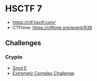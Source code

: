 # HSCTF 7

- <https://ctf.hsctf.com/>
- CTFtime: <https://ctftime.org/event/939>

## Challenges


### Crypto
- [Smol E](smol_e.md)
- [Extremely Complex Challenge](extremely_complex_challenge.md)
